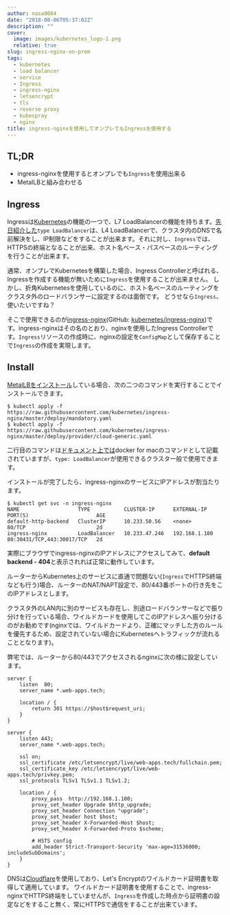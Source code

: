```yaml
---
author: nasa9084
date: "2018-08-06T05:37:02Z"
description: ""
cover:
  image: images/kubernetes_logo-1.png
  relative: true
slug: ingress-nginx-on-prem
tags:
  - kubernetes
  - load balancer
  - service
  - Ingress
  - ingress-nginx
  - letsencrypt
  - tls
  - reverse proxy
  - kubespray
  - nginx
title: ingress-nginxを使用してオンプレでもIngressを使用する
---
```



## TL;DR

* ingress-nginxを使用するとオンプレでも`Ingress`を使用出来る
* MetalLBと組み合わせる

## Ingress

Ingressは[Kubernetes](https://k8s.io)の機能の一つで、L7 LoadBalancerの機能を持ちます。[先日紹介した](/type-loadbalancer_by_metallb/)`type LoadBalancer`は、L4 LoadBalancerで、クラスタ内のDNSで名前解決をし、IP制限などをすることが出来ます。それに対し、`Ingress`では、HTTPSの終端となることが出来、ホスト名ベース・パスベースのルーティングを行うことが出来ます。

通常、オンプレでKubernetesを構築した場合、Ingress Controllerと呼ばれる、Ingressを作成する機能が無いために`Ingress`を使用することが出来ません。
しかし、折角Kubernetesを使用しているのに、ホスト名ベースのルーティングをクラスタ外のロードバランサーに設定するのは面倒です。
どうせなら`Ingress`、使いたいですね？

そこで使用できるのが[ingress-nginx](https://kubernetes.github.io/ingress-nginx/)(GitHub: [kubernetes/ingress-nginx](https://github.com/kubernetes/ingress-nginx))です。ingress-nginxはその名のとおり、nginxを使用したIngress Controllerです。`Ingress`リソースの作成時に、nginxの設定を`ConfigMap`として保存することで`Ingress`の作成を実現します。

## Install

[MetalLBをインストール](/type-loadbalancer_by_metallb/)している場合、次の二つのコマンドを実行することでインストールできます。

``` shell
$ kubectl apply -f https://raw.githubusercontent.com/kubernetes/ingress-nginx/master/deploy/mandatory.yaml
$ kubectl apply -f https://raw.githubusercontent.com/kubernetes/ingress-nginx/master/deploy/provider/cloud-generic.yaml
```

二行目のコマンドは[ドキュメント上では](https://kubernetes.github.io/ingress-nginx/deploy/)docker for macのコマンドとして記載されていますが、`type: LoadBalancer`が使用できるクラスタ一般で使用できます。

インストールが完了したら、ingress-nginxのサービスにIPアドレスが割当たります。

``` shell
$ kubectl get svc -n ingress-nginx
NAME                   TYPE           CLUSTER-IP      EXTERNAL-IP     PORT(S)                      AGE
default-http-backend   ClusterIP      10.233.50.56    <none>          80/TCP                       2d
ingress-nginx          LoadBalancer   10.233.47.246   192.168.1.100   80:30431/TCP,443:30017/TCP   2d
```

実際にブラウザでingress-nginxのIPアドレスにアクセスしてみて、**default backend - 404**と表示されれば正常に動作しています。

ルーターからKubernetes上のサービスに直通で問題ない(`Ingress`でHTTPS終端なども行う)場合、ルーターのNAT/NAPT設定で、80/443番ポートの行き先をこのIPアドレスとします。

クラスタ外のLAN内に別のサービスも存在し、別途ロードバランサーなどで振り分けを行っている場合、ワイルドカードを使用してこのIPアドレスへ振り分けるのがお勧めです(nginxでは、ワイルドカードより、正確にマッチした方のルールを優先するため、設定されていない場合にKubernetesへトラフィックが流れることとなります)。

弊宅では、ルーターから80/443でアクセスされるnginxに次の様に設定しています。

```
server {
	listen	80;
	server_name	*.web-apps.tech;

	location / {
		return 301 https://$host$request_uri;
	}
}

server {
	listen 443;
	server_name	*.web-apps.tech;

	ssl on;
	ssl_certificate /etc/letsencrypt/live/web-apps.tech/fullchain.pem;
	ssl_certificate_key /etc/letsencrypt/live/web-apps.tech/privkey.pem;
	ssl_protocols TLSv1 TLSv1.1 TLSv1.2;

	location / {
		proxy_pass	http://192.168.1.100;
		proxy_set_header Upgrade $http_upgrade;
		proxy_set_header Connection "upgrade";
		proxy_set_header host $host;
		proxy_set_header X-Forwarded-Host $host;
		proxy_set_header X-Forwarded-Proto $scheme;

		# HSTS config
		add_header Strict-Transport-Security 'max-age=31536000; includeSubDomains';
	}
}
```

DNSは[Cloudflare](https://www.cloudflare.com/ja-jp/)を使用しており、Let's Encryptのワイルドカード証明書を取得して適用しています。
ワイルドカード証明書を使用することで、ingress-nginxでHTTPS終端をしていませんが、`Ingress`を作成した時点から証明書の設定などをすること無く、常にHTTPSで通信をすることが出来ています。

